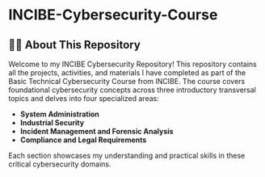 # INCIBE-Cybersecurity-Course

## 👨‍💻 About This Repository  
Welcome to my INCIBE Cybersecurity Repository! This repository contains all the projects, activities, and materials I have completed as part of the Basic Technical Cybersecurity Course from INCIBE. The course covers foundational cybersecurity concepts across three introductory transversal topics and delves into four specialized areas:  

- **System Administration**  
- **Industrial Security**  
- **Incident Management and Forensic Analysis**  
- **Compliance and Legal Requirements**  

Each section showcases my understanding and practical skills in these critical cybersecurity domains.
